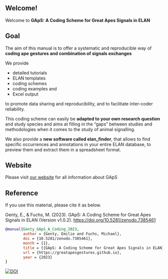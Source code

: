 ## Welcome! 

Welcome to **GApS: A Coding Scheme for Great Apes Signals in ELAN**

## Goal

The aim of this manual is to offer a systematic and reproducible way of **coding ape gestures and combination of signals exchanges** 

We provide 

  * detailed tutorials
  * ELAN templates
  * coding schemes
  * coding examples and 
  * Excel output
  
to promote data sharing and reproducibility, and to facilitate inter-coder reliability. 

This coding scheme can easily be **adapted to your own research question** and study species and aims at filling in the “gaps” between studies and methodologies when it comes to the study of animal signalling. 

We also provide a **new software called elan_finder**, that allows to find specific occurrences and annotations in your entire ELAN database, to preview them and extract them in a spreadsheet format. 

## Website

Please visit [our website](https://greatapesgestures.github.io) for all information about GApS

## Reference

If you use this material, please cite it as below.

Genty, E., & Fuchs, M. (2023). GApS: A Coding Scheme for Great Apes Signals in ELAN (Version v1.0.2). https://doi.org/10.5281/zenodo.7385461

```BibTeX
@manual{Genty_GApS_A_Coding_2023,
        author = {Genty, Emilie and Fuchs, Michael},
        doi = {10.5281/zenodo.7385461},
        month = {1},
        title = {{GApS: A Coding Scheme for Great Apes Signals in ELAN}},
        url = {https://greatapesgestures.github.io},
        year = {2023}
}
```

<a href="https://zenodo.org/badge/latestdoi/571517799"><img src="https://zenodo.org/badge/571517799.svg" alt="DOI"></a>

